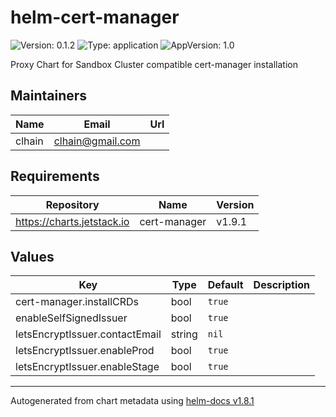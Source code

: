 # helm-cert-manager

![Version: 0.1.2](https://img.shields.io/badge/Version-0.1.2-informational?style=flat-square) ![Type: application](https://img.shields.io/badge/Type-application-informational?style=flat-square) ![AppVersion: 1.0](https://img.shields.io/badge/AppVersion-1.0-informational?style=flat-square)

Proxy Chart for Sandbox Cluster compatible cert-manager installation

## Maintainers

| Name | Email | Url |
| ---- | ------ | --- |
| clhain | <clhain@gmail.com> |  |

## Requirements

| Repository | Name | Version |
|------------|------|---------|
| https://charts.jetstack.io | cert-manager | v1.9.1 |

## Values

| Key | Type | Default | Description |
|-----|------|---------|-------------|
| cert-manager.installCRDs | bool | `true` |  |
| enableSelfSignedIssuer | bool | `true` |  |
| letsEncryptIssuer.contactEmail | string | `nil` |  |
| letsEncryptIssuer.enableProd | bool | `true` |  |
| letsEncryptIssuer.enableStage | bool | `true` |  |

----------------------------------------------
Autogenerated from chart metadata using [helm-docs v1.8.1](https://github.com/norwoodj/helm-docs/releases/v1.8.1)
